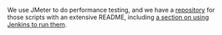We use JMeter to do performance testing, and we have a [repository](https://github.com/thinkthroughmath/jmeter-scripts) for those scripts with an extensive README, including [a section on using Jenkins to run them](https://github.com/thinkthroughmath/jmeter-scripts#running-performance-tests-through-jenkins).
